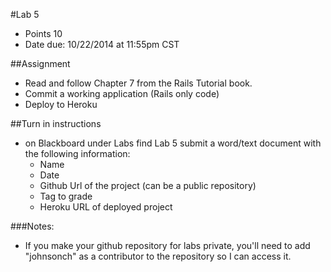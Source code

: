 #Lab 5
* Points 10
* Date due: 10/22/2014 at 11:55pm CST

##Assignment
* Read and follow Chapter 7 from the Rails Tutorial book.
* Commit a working application (Rails only code)
* Deploy to Heroku

##Turn in instructions
* on Blackboard under Labs find Lab 5 submit a word/text document with the following information:
  * Name
  * Date
  * Github Url of the project (can be a public repository)
  * Tag to grade
  * Heroku URL of deployed project

###Notes:
* If you make your github repository for labs private, you'll need to add "johnsonch" as a contributor to the repository so I can access it.
